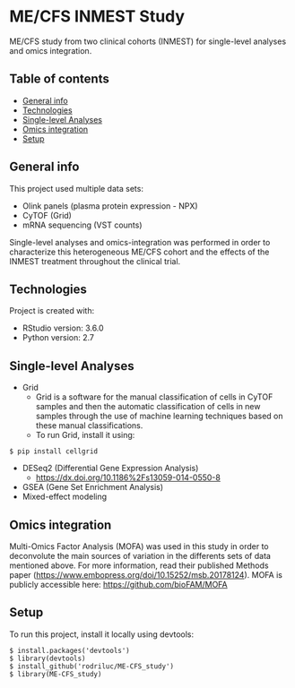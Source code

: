 # ME/CFS INMEST Study
ME/CFS study from two clinical cohorts (INMEST) for single-level analyses and omics integration.

## Table of contents
* [General info](#general-info)
* [Technologies](#technologies)
* [Single-level Analyses](#single-level-analyses)
* [Omics integration](#omics-integration)
* [Setup](#setup)

## General info
This project used multiple data sets:
- Olink panels (plasma protein expression - NPX)
- CyTOF (Grid)
- mRNA sequencing (VST counts)

Single-level analyses and omics-integration was performed in order to characterize this heterogeneous ME/CFS cohort and the effects of the INMEST treatment throughout the clinical trial.
	
## Technologies
Project is created with:
* RStudio version: 3.6.0
* Python version: 2.7

## Single-level Analyses
- Grid
  - Grid is a software for the manual classification of cells in CyTOF samples and then the automatic classification of cells in new samples through the use of machine learning techniques based on these manual classifications.
  - To run Grid, install it using:
```
$ pip install cellgrid
```
- DESeq2 (Differential Gene Expression Analysis)
  - https://dx.doi.org/10.1186%2Fs13059-014-0550-8 
- GSEA (Gene Set Enrichment Analysis)
- Mixed-effect modeling

## Omics integration
Multi-Omics Factor Analysis (MOFA) was used in this study in order to deconvolute the main sources of variation in the differents sets of data mentioned above. For more information, read their published Methods paper (https://www.embopress.org/doi/10.15252/msb.20178124). MOFA is publicly accessible here: https://github.com/bioFAM/MOFA 
	
## Setup
To run this project, install it locally using devtools:

```
$ install.packages('devtools')
$ library(devtools)
$ install_github('rodriluc/ME-CFS_study')
$ library(ME-CFS_study)
```
